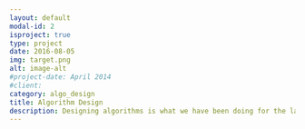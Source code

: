 ```yaml
---
layout: default
modal-id: 2
isproject: true
type: project
date: 2016-08-05
img: target.png
alt: image-alt
#project-date: April 2014
#client:
category: algo_design
title: Algorithm Design
description: Designing algorithms is what we have been doing for the last 15 years. We design and implement machine learning algorithms to detect patterns and trends, extract knowledge and support decisions within several commercial domains, from finance, healthcare, traffic, and sales forecasting. Solutions can be deployed on premise and in the cloud, for production environments with high industrial standards.
---
```

